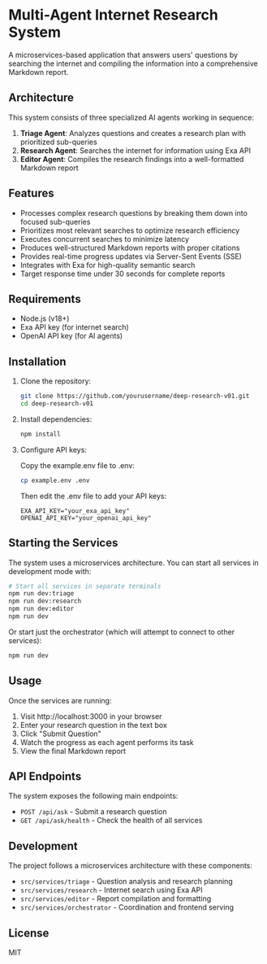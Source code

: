 # Multi-Agent Internet Research System

A microservices-based application that answers users' questions by searching the internet and compiling the information into a comprehensive Markdown report.

## Architecture

This system consists of three specialized AI agents working in sequence:

1. **Triage Agent**: Analyzes questions and creates a research plan with prioritized sub-queries
2. **Research Agent**: Searches the internet for information using Exa API
3. **Editor Agent**: Compiles the research findings into a well-formatted Markdown report

## Features

- Processes complex research questions by breaking them down into focused sub-queries
- Prioritizes most relevant searches to optimize research efficiency
- Executes concurrent searches to minimize latency
- Produces well-structured Markdown reports with proper citations
- Provides real-time progress updates via Server-Sent Events (SSE)
- Integrates with Exa for high-quality semantic search
- Target response time under 30 seconds for complete reports

## Requirements

- Node.js (v18+)
- Exa API key (for internet search)
- OpenAI API key (for AI agents)

## Installation

1. Clone the repository:
   ```bash
   git clone https://github.com/yourusername/deep-research-v01.git
   cd deep-research-v01
   ```

2. Install dependencies:
   ```bash
   npm install
   ```

3. Configure API keys:
   
   Copy the example.env file to .env:
   ```bash
   cp example.env .env
   ```
   
   Then edit the .env file to add your API keys:
   ```
   EXA_API_KEY="your_exa_api_key"
   OPENAI_API_KEY="your_openai_api_key"
   ```

## Starting the Services

The system uses a microservices architecture. You can start all services in development mode with:

```bash
# Start all services in separate terminals
npm run dev:triage
npm run dev:research  
npm run dev:editor
npm run dev
```

Or start just the orchestrator (which will attempt to connect to other services):

```bash
npm run dev
```

## Usage

Once the services are running:

1. Visit http://localhost:3000 in your browser
2. Enter your research question in the text box
3. Click "Submit Question"
4. Watch the progress as each agent performs its task
5. View the final Markdown report

## API Endpoints

The system exposes the following main endpoints:

- `POST /api/ask` - Submit a research question
- `GET /api/ask/health` - Check the health of all services

## Development

The project follows a microservices architecture with these components:

- `src/services/triage` - Question analysis and research planning
- `src/services/research` - Internet search using Exa API
- `src/services/editor` - Report compilation and formatting
- `src/services/orchestrator` - Coordination and frontend serving

## License

MIT